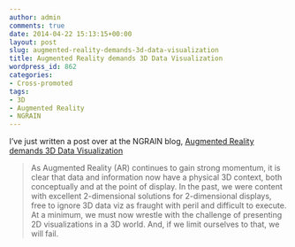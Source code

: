 ```yaml
---
author: admin
comments: true
date: 2014-04-22 15:13:15+00:00
layout: post
slug: augmented-reality-demands-3d-data-visualization
title: Augmented Reality demands 3D Data Visualization
wordpress_id: 862
categories:
- Cross-promoted
tags:
- 3D
- Augmented Reality
- NGRAIN
---
```


I’ve just written a post over at the NGRAIN blog, [Augmented Reality demands 3D Data Visualization](http://www.ngrain.com/augmented-reality-demands-3d-data-visualization/)


<blockquote>As Augmented Reality (AR) continues to gain strong momentum, it is clear that data and information now have a physical 3D context, both conceptually and at the point of display. In the past, we were content with excellent 2-dimensional solutions for 2-dimensional displays, free to ignore 3D data viz as fraught with peril and difficult to execute. At a minimum, we must now wrestle with the challenge of presenting 2D visualizations in a 3D world. And, if we limit ourselves to that, we will fail.</blockquote>
